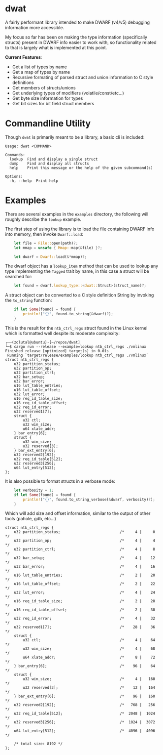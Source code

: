 # dwat

A fairly performant library intended to make DWARF (v4/v5) debugging information more accessible.

My focus so far has been on making the type information (specifically structs) present in DWARF info easier to work with, so functionality related to that is largely what is implemented at this point.

**Current Features**:
- Get a list of types by name
- Get a map of types by name
- Recursive formating of parsed struct and union information to C style definitions
- Get members of structs/unions
- Get underlying types of modifiers (volatile/const/etc...)
- Get byte size information for types
- Get bit sizes for bit field struct members

# Commandline Utility

Though `dwat` is primarily meant to be a library, a basic cli is included:

```
Usage: dwat <COMMAND>

Commands:
  lookup  Find and display a single struct
  dump    Find and display all structs
  help    Print this message or the help of the given subcommand(s)

Options:
  -h, --help  Print help
```


# Examples

There are several examples in the `examples` directory, the following will roughly describe the `lookup` example.

The first step of using the library is to load the file containing DWARF info into memory, then invoke `Dwarf::load`:

```rust
    let file = File::open(path)?;
    let mmap = unsafe { Mmap::map(&file) }?;

    let dwarf = Dwarf::load(&*mmap)?;
```

The dwarf object has a `lookup_item` method that can be used to lookup any type implementing the `Tagged` trait by name, in this case a struct will be searched for:

```rust
    let found = dwarf.lookup_type::<dwat::Struct>(struct_name)?;
```

A struct object can be converted to a C style definition String by invoking the `to_string` function:

```rust
    if let Some(found) = found {
        println!("{}", found.to_string(&dwarf)?);
    }
```

This is the result for the `ntb_ctrl_regs` struct found in the Linux kernel which is formatted well despite its moderate complexity:

```
┌──(zolutal@ubuntu)-[~/repos/dwat]
└─$ cargo run --release --example=lookup ntb_ctrl_regs ./vmlinux
Finished release [optimized] target(s) in 0.01s
 Running `target/release/examples/lookup ntb_ctrl_regs ./vmlinux`
struct ntb_ctrl_regs {
    u32 partition_status;
    u32 partition_op;
    u32 partition_ctrl;
    u32 bar_setup;
    u32 bar_error;
    u16 lut_table_entries;
    u16 lut_table_offset;
    u32 lut_error;
    u16 req_id_table_size;
    u16 req_id_table_offset;
    u32 req_id_error;
    u32 reserved1[7];
    struct {
        u32 ctl;
        u32 win_size;
        u64 xlate_addr;
    } bar_entry[6];
    struct {
        u32 win_size;
        u32 reserved[3];
    } bar_ext_entry[6];
    u32 reserved2[192];
    u32 req_id_table[512];
    u32 reserved3[256];
    u64 lut_entry[512];
};
```

It is also possible to format structs in a verbose mode:

```rust
    let verbosity = 1;
    if let Some(found) = found {
        println!("{}", found.to_string_verbose(&dwarf, verbosity)?);
    }
```


Which will add size and offset information, similar to the output of other tools (pahole, gdb, etc...)

```
struct ntb_ctrl_regs {
    u32 partition_status;                       	/*     4 |     0 */
    u32 partition_op;                           	/*     4 |     4 */
    u32 partition_ctrl;                         	/*     4 |     8 */
    u32 bar_setup;                              	/*     4 |    12 */
    u32 bar_error;                              	/*     4 |    16 */
    u16 lut_table_entries;                      	/*     2 |    20 */
    u16 lut_table_offset;                       	/*     2 |    22 */
    u32 lut_error;                              	/*     4 |    24 */
    u16 req_id_table_size;                      	/*     2 |    28 */
    u16 req_id_table_offset;                    	/*     2 |    30 */
    u32 req_id_error;                           	/*     4 |    32 */
    u32 reserved1[7];                           	/*    28 |    36 */
    struct {
        u32 ctl;                                	/*     4 |    64 */
        u32 win_size;                           	/*     4 |    68 */
        u64 xlate_addr;                         	/*     8 |    72 */
    } bar_entry[6];                             	/*    96 |    64 */
    struct {
        u32 win_size;                           	/*     4 |   160 */
        u32 reserved[3];                        	/*    12 |   164 */
    } bar_ext_entry[6];                         	/*    96 |   160 */
    u32 reserved2[192];                         	/*   768 |   256 */
    u32 req_id_table[512];                      	/*  2048 |  1024 */
    u32 reserved3[256];                         	/*  1024 |  3072 */
    u64 lut_entry[512];                         	/*  4096 |  4096 */

    /* total size: 8192 */
};
```

